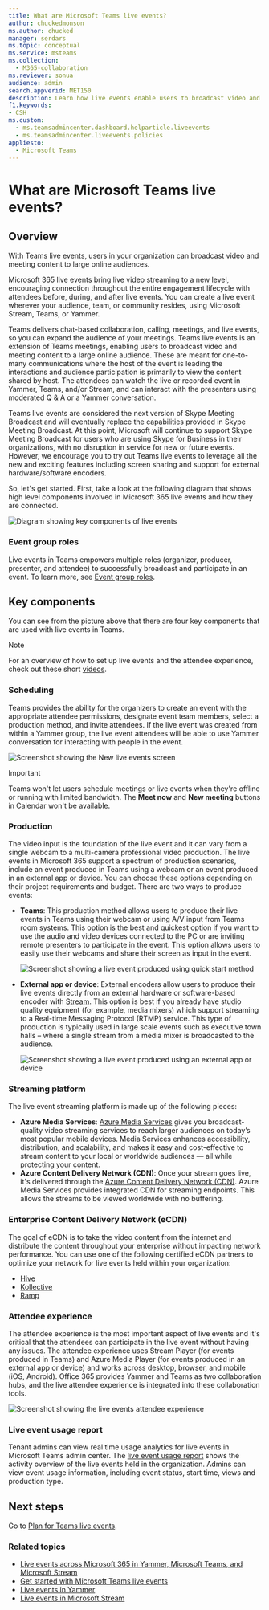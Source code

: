```yaml
---
title: What are Microsoft Teams live events?
author: chuckedmonson
ms.author: chucked
manager: serdars
ms.topic: conceptual
ms.service: msteams
ms.collection: 
  - M365-collaboration
ms.reviewer: sonua
audience: admin
search.appverid: MET150
description: Learn how live events enable users to broadcast video and content to large online audiences in Teams, Yammer, and Stream.
f1.keywords: 
- CSH
ms.custom:
  - ms.teamsadmincenter.dashboard.helparticle.liveevents
  - ms.teamsadmincenter.liveevents.policies
appliesto: 
  - Microsoft Teams
---
```


# What are Microsoft Teams live events?

## Overview

With Teams live events, users in your organization can broadcast video and meeting content to large online audiences. 

Microsoft 365 live events bring live video streaming to a new level, encouraging connection throughout the entire engagement lifecycle with attendees before, during, and after live events. You can create a live event wherever your audience, team, or community resides, using Microsoft Stream, Teams, or Yammer.  

Teams delivers chat-based collaboration, calling, meetings, and live events, so you can expand the audience of your meetings. Teams live events is an extension of Teams meetings, enabling users to broadcast video and meeting content to a large online audience. These are meant for one-to-many communications where the host of the event is leading the interactions and audience participation is primarily to view the content shared by host. The attendees can watch the live or recorded event in Yammer, Teams, and/or Stream, and can interact with the presenters using moderated Q & A or a Yammer conversation.

Teams live events are considered the next version of Skype Meeting Broadcast and will eventually replace the capabilities provided in Skype Meeting Broadcast. At this point, Microsoft will continue to support Skype Meeting Broadcast for users who are using Skype for Business in their organizations, with no disruption in service for new or future events. However, we encourage you to try out Teams live events to leverage all the new and exciting features including screen sharing and support for external hardware/software encoders.

So, let's get started. First, take a look at the following diagram that shows high level components involved in Microsoft 365 live events and how they are connected. 

![Diagram showing key components of live events](../media/teams-live-events.png  "Diagram showing key components of live events, scheduling, production, Stream platform, certified third-party eCDN providers")

### Event group roles

Live events in Teams empowers multiple roles (organizer, producer, presenter, and attendee) to successfully broadcast and participate in an event. To learn more, see [Event group roles](https://support.office.com/article/get-started-with-microsoft-teams-live-events-d077fec2-a058-483e-9ab5-1494afda578a?ui=en-US&rs=en-US&ad=US#bkmk_roles).

## Key components

You can see from the picture above that there are four key components that are used with live events in Teams.

> [!NOTE]
> For an overview of how to set up live events and the attendee experience, check out these short [videos](https://support.office.com/article/video-plan-and-schedule-a-live-event-f92363a0-6d98-46d2-bdd9-f2248075e502).

### Scheduling

Teams provides the ability for the organizers to create an event with the appropriate attendee permissions, designate event team members, select a production method, and invite attendees. If the live event was created from within a Yammer group, the live event attendees will be able to use Yammer conversation for interacting with people in the event.

![Screenshot showing the New live events screen](../media/teams-live-events-schedule.png "Screen shot showing the New live event screen to create and schedule a new live event")

> [!IMPORTANT]
> Teams won't let users schedule meetings or live events when they're offline or running with limited bandwidth. The **Meet now** and **New meeting** buttons in Calendar won't be available.

### Production
The video input is the foundation of the live event and it can vary from a single webcam to a multi-camera professional video production. The live events in Microsoft 365 support a spectrum of production scenarios, include an event produced in Teams using a webcam or an event produced in an external app or device. You can choose these options depending on their project requirements and budget. There are two ways to produce events:

- **Teams**: This production method allows users to produce their live events in Teams using their webcam or using A/V input from Teams room systems. This option is the best and quickest option if you want to use the audio and video devices connected to the PC or are inviting remote presenters to participate in the event. This option allows users to easily use their webcams and share their screen as input in the event.

    ![Screenshot showing a live event produced using quick start method](../media/teams-live-events-quick-start.png "Screen shot showing a live event that's produced by using the quick start production method")

- **External app or device**: External encoders allow users to produce their live events directly from an external hardware or software-based encoder with [Stream](https://stream.microsoft.com). This option is best if you already have studio quality equipment (for example, media mixers) which support streaming to a Real-time Messaging Protocol (RTMP) service. This type of production is typically used in large scale events such as executive town halls – where a single stream from a media mixer is broadcasted to the audience. 

    ![Screenshot showing a live event produced using an external app or device](../media/teams-live-events-external-encoder.png "Screen shot showing a live event that's produced by using the external app or device production method")

### Streaming platform

The live event streaming platform is made up of the following pieces:

- **Azure Media Services**:  [Azure Media Services](https://docs.microsoft.com/azure/media-services/previous/) gives you broadcast-quality video streaming services to reach larger audiences on today’s most popular mobile devices. Media Services enhances accessibility, distribution, and scalability, and makes it easy and cost-effective to stream content to your local or worldwide audiences — all while protecting your content.
- **Azure Content Delivery Network (CDN)**:  Once your stream goes live, it's delivered through the [Azure Content Delivery Network (CDN)](https://docs.microsoft.com/azure/cdn/). Azure Media Services provides integrated CDN for streaming endpoints. This allows the streams to be viewed worldwide with no buffering.

### Enterprise Content Delivery Network (eCDN)

The goal of eCDN is to take the video content from the internet and distribute the content throughout your enterprise without impacting network performance. You can use one of the following certified eCDN partners to optimize your network for live events held within your organization:
- [Hive](https://www.hivestreaming.com/partners/integration-partners/microsoft/)
- [Kollective](https://kollective.com/ecdn-solutions/microsoft-live-events/)
- [Ramp](http://www.ramp.com)

### Attendee experience

The attendee experience is the most important aspect of live events and it's critical that the attendees can participate in the live event without having any issues. The attendee experience uses Stream Player (for events produced in Teams) and Azure Media Player (for events produced in an external app or device) and works across desktop, browser, and mobile (iOS, Android). Office 365 provides Yammer and Teams as two collaboration hubs, and the live attendee experience is integrated into these collaboration tools. 

![Screenshot showing the live events attendee experience](../media/teams-live-events-attendee.png "Screen shot showing the live events attendee experience")

### Live event usage report

Tenant admins can view real time usage analytics for live events in Microsoft Teams admin center.  The [live event usage report](../teams-analytics-and-reports/teams-live-event-usage-report.md) shows the activity overview of the live events held in the organization.  Admins can view event usage information, including event status, start time, views and production type.  

## Next steps

Go to [Plan for Teams live events](plan-for-teams-live-events.md).

### Related topics

- [Live events across Microsoft 365 in Yammer, Microsoft Teams, and Microsoft Stream](https://docs.microsoft.com/stream/live-event-m365)
- [Get started with Microsoft Teams live events](https://support.office.com/article/d077fec2-a058-483e-9ab5-1494afda578a)
- [Live events in Yammer](https://support.office.com/article/live-events-in-yammer-4ece0ee2-c268-4636-bf2a-16e454befe57)
- [Live events in Microsoft Stream](https://docs.microsoft.com/stream/live-event-overview)

